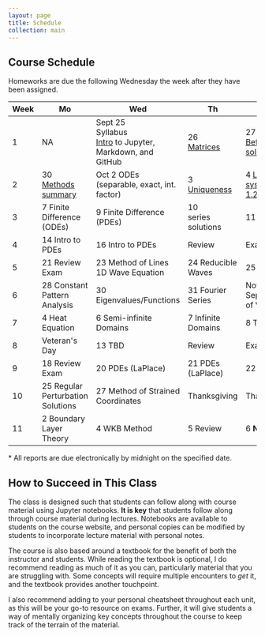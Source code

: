 ```yaml
---
layout: page
title: Schedule
collection: main
---
```


## Course Schedule

Homeworks are due the following Wednesday the week after they have been assigned.

| Week | Mo     | Wed    | Th     | Fr     | Homework | Reading |
| ---- | ------------- | ------------- | ------------- | ------------- | ------------ | ------ |
| 1    | NA            | Sept 25 <br> Syllabus <br> [Intro](https://raw.githubusercontent.com/uw-cheme512/uw-cheme512.github.io/master/notebooks/L1_Introduction.ipynb) to Jupyter, <br> Markdown, and GitHub      | 26 <br> [Matrices](https://raw.githubusercontent.com/uw-cheme512/uw-cheme512.github.io/master/notebooks/L3_matrices.ipynb) | 27 <br> [Before you solve](https://raw.githubusercontent.com/uw-cheme512/uw-cheme512.github.io/master/notebooks/L2_before_you_try_to_solve.ipynb) | [HW 1](https://github.com/uw-cheme512/hw1) | M 1 |
| 2    | 30 <br> [Methods summary](https://raw.githubusercontent.com/uw-cheme512/uw-cheme512.github.io/master/notebooks/L4_methods_summary.ipynb) | Oct 2 ODEs <br> (separable, exact, int. factor) | 3 [Uniqueness](https://raw.githubusercontent.com/uw-cheme512/uw-cheme512.github.io/master/notebooks/L6_ODEs_uniqueness.ipynb)  | 4 [Linear systems](https://raw.githubusercontent.com/uw-cheme512/uw-cheme512.github.io/master/notebooks/L8_phase_portraits.ipynb) <br> [1.2.1]((https://raw.githubusercontent.com/uw-cheme512/uw-cheme512.github.io/master/presentations/10_07_19_Oliver.ipynb)) | [HW 2](https://classroom.github.com/a/2zN7SfGf) | M 2-3 |
| 3    | 7 Finite Difference <br> (ODEs) | 9 Finite Difference <br> (PDEs) | 10 <br> series solutions | 11 TBD | HW 3 | Sod <br> M 4 |
| 4    | 14 Intro to PDEs | 16 Intro to PDEs | Review      | Exam 1       | HW 4 | M 5 |
| 5    | 21 Review Exam | 23 Method of Lines <br> 1D Wave Equation | 24 Reducible Waves | 25 Shocks | HW 5 | M 6 |
| 6    | 28 Constant Pattern Analysis | 30 Eigenvalues/Functions | 31 Fourier Series | Nov 1 Separation of Variables | HW 6 | M 7 |
| 7    | 4 Heat Equation | 6 Semi-infinite Domains | 7 Infinite Domains | 8 TBD      | NA | M 7 |
| 8    | Veteran's Day       | 13 TBD      | Review       | Exam 2       | HW 8 | NA |
| 9    | 18 Review Exam | 20 PDEs (LaPlace) | 21 PDEs (LaPlace) | 22 TBD      | NA  | M 8 |
| 10   | 25 Regular Perturbation Solutions | 27 Method of Strained Coordinates | Thanksgiving | Thanksgiving | HW 9 | M 9 |
| 11   | 2 Boundary Layer Theory | 4 WKB Method | 5 Review | 6 **No Class** | NA | M 9 |

\* All reports are due electronically by midnight on the specified date.

## How to Succeed in This Class

The class is designed such that students can follow along with course material using Jupyter notebooks. **It is key** that students follow along through course material during lectures. Notebooks are available to students on the course website, and personal copies can be modified by students to incorporate lecture material with personal notes.

The course is also based around a textbook for the benefit of both the instructor and students. While reading the textbook is optional, I do recommend reading as much of it as you can, particularly material that you are struggling with. Some concepts will require multiple encounters to *get* it, and the textbook provides another touchpoint.

I also recommend adding to your personal cheatsheet throughout each unit, as this will be your go-to resource on exams. Further, it will give students a way of mentally organizing key concepts throughout the course to keep track of the terrain of the material.
